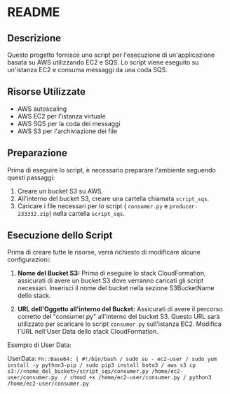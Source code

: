 # README

## Descrizione
Questo progetto fornisce uno script per l'esecuzione di un'applicazione basata su AWS utilizzando EC2 e SQS. Lo script viene eseguito su un'istanza EC2 e consuma messaggi da una coda SQS.

## Risorse Utilizzate
- AWS autoscaling
- AWS EC2 per l'istanza virtuale
- AWS SQS per la coda dei messaggi
- AWS S3 per l'archiviazione dei file

## Preparazione
Prima di eseguire lo script, è necessario preparare l'ambiente seguendo questi passaggi:

1. Creare un bucket S3 su AWS.
2. All'interno del bucket S3, creare una cartella chiamata `script_sqs`.
3. Caricare i file necessari per lo script ( `consumer.py` e `producer-233332.zip`) nella cartella `script_sqs`.

## Esecuzione dello Script
Prima di creare tutte le risorse, verrà richiesto di modificare alcune configurazioni:

1. **Nome del Bucket S3:** Prima di eseguire lo stack CloudFormation, assicurati di avere un bucket S3 dove verranno caricati gli script necessari. Inserisci il nome del bucket nella sezione S3BucketName dello stack.

2. **URL dell'Oggetto all'interno del Bucket:** Assicurati di avere il percorso corretto del "consumer.py" all'interno del bucket S3. Questo URL sarà utilizzato per scaricare lo script `consumer.py` sull'istanza EC2. Modifica l'URL nell'User Data dello stack CloudFormation.

Esempio di User Data:

UserData:
 ` Fn::Base64: |
    #!/bin/bash /
    sudo su - ec2-user /
    sudo yum install -y python3-pip /
    sudo pip3 install boto3 /
    aws s3 cp s3://<nome_del_bucket>/script_sqs/consumer.py /home/ec2-user/consumer.py  /
    chmod +x /home/ec2-user/consumer.py /
    python3 /home/ec2-user/consumer.py `
